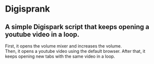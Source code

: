 # Digisprank
## A simple Digispark script that keeps opening a youtube video in a loop.

First, it opens the volume mixer and increases the volume.<br/>
Then, it opens a youtube video using the default browser.
After that, it keeps opening new tabs with the same video in a loop.